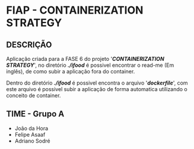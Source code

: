 # FIAP - CONTAINERIZATION STRATEGY

## DESCRIÇÃO

Aplicação criada para a FASE 6 do projeto '**_CONTAINERIZATION STRATEGY_**', no diretório **_./ifood_** é possivel encontrar o read-me (Em inglês), de como subir a aplicação fora do container.

Dentro do diretório **_./ifood_** é possivel encontra o arquivo '**_dockerfile_**', com este arquivo é possivel subir a aplicação de forma automatica utilizando o conceito de container.

## TIME - Grupo A

- João da Hora
- Felipe Asaaf
- Adriano Sodré
